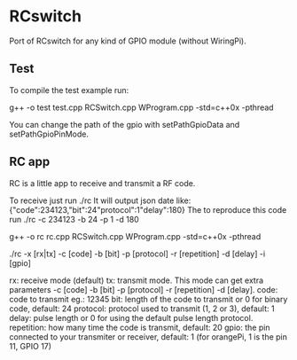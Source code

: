 # RCswitch
Port of RCswitch for any kind of GPIO module (without WiringPi).

## Test

To compile the test example run:

g++ -o  test test.cpp RCSwitch.cpp WProgram.cpp -std=c++0x -pthread

You can change the path of the gpio with setPathGpioData and setPathGpioPinMode.

## RC app

RC is a little app to receive and transmit a RF code.

To receive just run ./rc
It will output json date like: {"code":234123,"bit":24"protocol":1"delay":180}
The to reproduce this code run ./rc -c 234123 -b 24 -p 1 -d 180

g++ -o  rc rc.cpp RCSwitch.cpp WProgram.cpp -std=c++0x -pthread

./rc -x [rx|tx] -c [code] -b [bit] -p [protocol] -r [repetition] -d [delay] -i [gpio]

rx: receive mode (default)
tx: transmit mode. This mode can get extra parameters -c [code] -b [bit] -p [protocol] -r [repetition] -d [delay].
code: code to transmit eg.: 12345
bit: length of the code to transmit or 0 for binary code, default: 24
protocol: protocol used to transmit (1, 2 or 3), default: 1
delay: pulse length or 0 for using the default pulse length protocol.
repetition: how many time the code is transmit, default: 20
gpio: the pin connected to your transmiter or receiver, default: 1 (for orangePi, 1 is the pin 11, GPIO 17)
